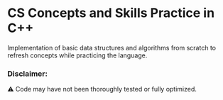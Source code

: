 # CS Concepts and Skills Practice in C++
Implementation of basic data structures and algorithms from scratch to refresh concepts while practicing the language.

### Disclaimer:
:warning: Code may have not been thoroughly tested or fully optimized. 
